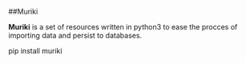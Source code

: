 ##Muriki

**Muriki** is a set of resources written in python3 to ease the procces of importing data
and persist to databases.

pip install muriki
